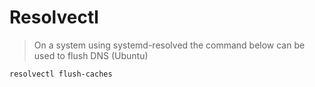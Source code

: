 # Resolvectl

> On a system using systemd-resolved the command below can be used to flush DNS (Ubuntu)

```resolvectl flush-caches```